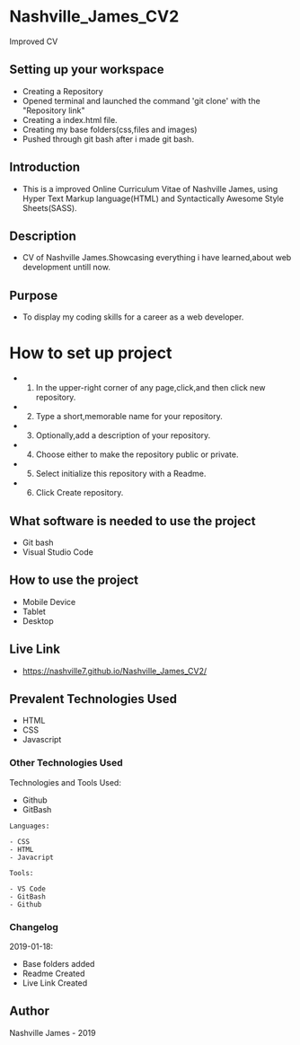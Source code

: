 # Nashville_James_CV2
Improved CV

## Setting up your workspace

- Creating a Repository
- Opened terminal and launched the command 'git clone' with the "Repository link"
- Creating a index.html file.
- Creating my base folders(css,files and images)
- Pushed through git bash after i made git bash.

## Introduction

- This is a improved Online Curriculum Vitae of Nashville James, using Hyper Text Markup language(HTML) and Syntactically Awesome Style Sheets(SASS).

## Description

- CV of Nashville James.Showcasing everything i have learned,about web development untill now.

## Purpose

- To display my coding skills for a career as a web developer.

# How to set up project
- 1) In the upper-right corner of any page,click,and then click new repository.
- 2) Type a short,memorable name for your repository.
- 3) Optionally,add a description of your repository.
- 4) Choose either to make the repository public or private.
- 5) Select initialize this repository with a Readme.
- 6) Click Create repository.

## What software is needed to use the project
- Git bash
- Visual Studio Code

## How to use the project

- Mobile Device
- Tablet
- Desktop

## Live Link
- https://nashville7.github.io/Nashville_James_CV2/

## Prevalent Technologies Used

 - HTML
 - CSS
 - Javascript
 
### Other Technologies Used

Technologies and Tools Used:
- Github
- GitBash

```
Languages:

- CSS
- HTML
- Javacript

Tools:

- VS Code
- GitBash
- Github

```

### Changelog

2019-01-18:
- Base folders added
- Readme Created
- Live Link Created


## Author

Nashville James - 2019



